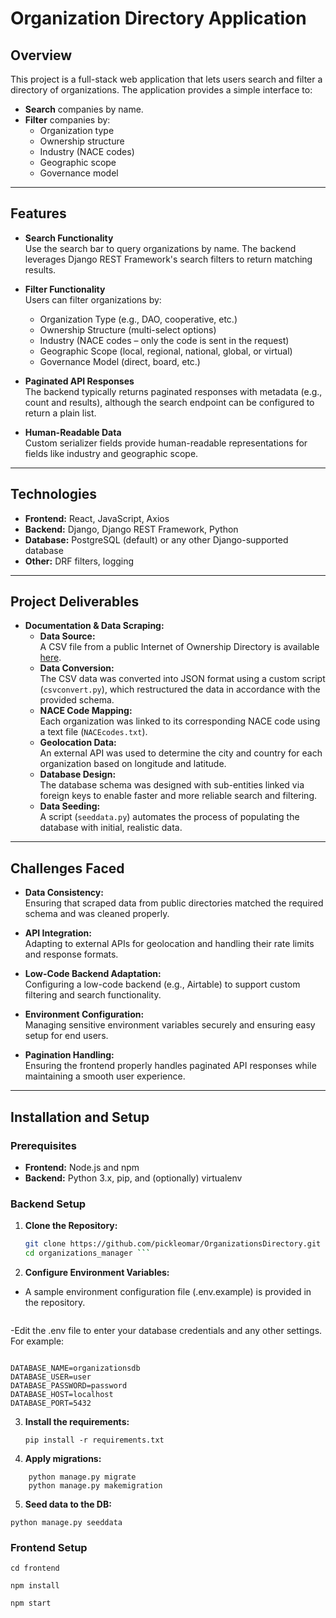# Organization Directory Application

## Overview

This project is a full-stack web application that lets users search and filter a directory of organizations. The application provides a simple interface to:

- **Search** companies by name.
- **Filter** companies by:
  - Organization type
  - Ownership structure
  - Industry (NACE codes)
  - Geographic scope
  - Governance model

---

## Features

- **Search Functionality**  
  Use the search bar to query organizations by name. The backend leverages Django REST Framework's search filters to return matching results.

- **Filter Functionality**  
  Users can filter organizations by:
  - Organization Type (e.g., DAO, cooperative, etc.)
  - Ownership Structure (multi-select options)
  - Industry (NACE codes – only the code is sent in the request)
  - Geographic Scope (local, regional, national, global, or virtual)
  - Governance Model (direct, board, etc.)

- **Paginated API Responses**  
  The backend typically returns paginated responses with metadata (e.g., count and results), although the search endpoint can be configured to return a plain list.

- **Human-Readable Data**  
  Custom serializer fields provide human-readable representations for fields like industry and geographic scope.

---

## Technologies

- **Frontend:** React, JavaScript, Axios  
- **Backend:** Django, Django REST Framework, Python  
- **Database:** PostgreSQL (default) or any other Django-supported database  
- **Other:** DRF filters, logging

---

## Project Deliverables

- **Documentation & Data Scraping:**  
  - **Data Source:**  
    A CSV file from a public Internet of Ownership Directory is available [here](https://docs.google.com/spreadsheets/d/1RQTMhPJVVdmE7Yeop1iwYhvj46kgvVJQnn11EPGwzeY/edit?gid=674927682).
  - **Data Conversion:**  
    The CSV data was converted into JSON format using a custom script (`csvconvert.py`), which restructured the data in accordance with the provided schema.
  - **NACE Code Mapping:**  
    Each organization was linked to its corresponding NACE code using a text file (`NACEcodes.txt`).
  - **Geolocation Data:**  
    An external API was used to determine the city and country for each organization based on longitude and latitude.
  - **Database Design:**  
    The database schema was designed with sub-entities linked via foreign keys to enable faster and more reliable search and filtering.
  - **Data Seeding:**  
    A script (`seeddata.py`) automates the process of populating the database with initial, realistic data.

---
## Challenges Faced

- **Data Consistency:**  
  Ensuring that scraped data from public directories matched the required schema and was cleaned properly.
  
- **API Integration:**  
  Adapting to external APIs for geolocation and handling their rate limits and response formats.
  
- **Low-Code Backend Adaptation:**  
  Configuring a low-code backend (e.g., Airtable) to support custom filtering and search functionality.
  
- **Environment Configuration:**  
  Managing sensitive environment variables securely and ensuring easy setup for end users.
  
- **Pagination Handling:**  
  Ensuring the frontend properly handles paginated API responses while maintaining a smooth user experience.

---

## Installation and Setup

### Prerequisites

- **Frontend:** Node.js and npm  
- **Backend:** Python 3.x, pip, and (optionally) virtualenv

### Backend Setup

1. **Clone the Repository:**

   ```bash
   git clone https://github.com/pickleomar/OrganizationsDirectory.git
   cd organizations_manager ```
2. **Configure Environment Variables:**
- A sample environment configuration file (.env.example) is provided in the repository.
``` cp .env.example .env
```
-Edit the .env file to enter your database credentials and any other settings. For example:
``` DEBUG=True

DATABASE_NAME=organizationsdb
DATABASE_USER=user
DATABASE_PASSWORD=password
DATABASE_HOST=localhost
DATABASE_PORT=5432
```
3. **Install the requirements:**
    ```
    pip install -r requirements.txt 
    ``` 
4. **Apply migrations:**
```
    python manage.py migrate
    python manage.py makemigration
 ```

5. **Seed data to the DB:**
```
python manage.py seeddata

```
### Frontend Setup

```
cd frontend 

npm install

npm start
```
